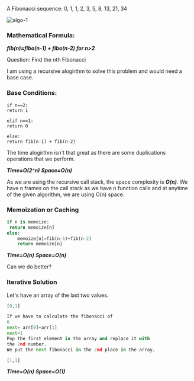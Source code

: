  A Fibonacci sequence: 0, 1, 1, 2, 3, 5, 8, 13, 21, 34

![algo-1](https://user-images.githubusercontent.com/15992276/57350672-043bb680-712d-11e9-9fd7-d00653dc1fa7.JPG)

### Mathematical Formula:

**_fib(n)=fibo(n-1) + fibo(n-2) for n>2_**

Question: Find the nth Fibonacci

I am using a recursive alogirthm to solve this problem and would need a base case.

### Base Conditions:

```
if n==2:
return 1

elif n==1:
return 0

else:
return fib(n-1) + fib(n-2)

```

The time alogirthm isn't that great as there are some duplications operations that we perform.

**_Time=O(2^n)_**
**_Space=O(n)_**

As we are using the recursive call stack, the space complexity is ***O(n)***.
We have n frames on the call stack as we have n function calls and at anytime
of the given algorithm, we are using O(n) space.

### Memoization or Caching

```python
if n is memoize:
 return memoize[n]
else:
    memoize[n]=fib(n-1)+fib(n-2)
    return memoize[n]
```

**_Time=O(n)_**
**_Space=O(n)_**

Can we do better?

### Iterative Solution

Let's have an array of the last two values.

```python
[0,1]

If we have to calculate the fibonacci of
6
next= arr[0]+arr[1]
next=1
Pop the first element in the array and replace it with
the 2nd number.
We put the next fibonacci in the 2nd place in the array.

[1,1]

```

**_Time=O(n)_**
**_Space=O(1)_**
